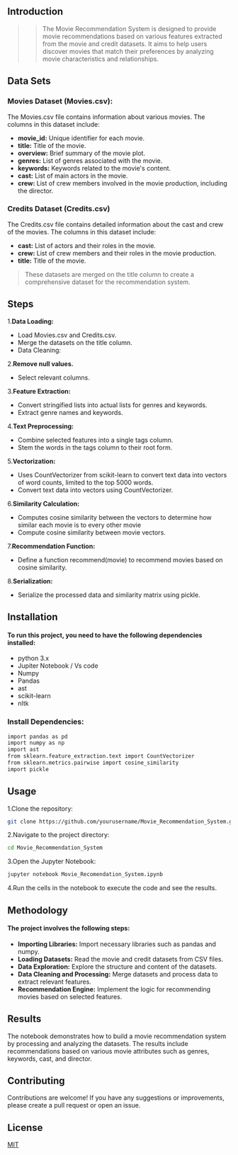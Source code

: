 


## Introduction
>> The Movie Recommendation System is designed to provide movie recommendations based on various features extracted from the movie and credit datasets. It aims to help users discover movies that match their preferences by analyzing movie characteristics and relationships.



## Data Sets
### Movies Dataset (Movies.csv):
The Movies.csv file contains information about various movies. The columns in this dataset include:
+ **movie_id:** Unique identifier for each movie.
+ **title:** Title of the movie.
+ **overview:** Brief summary of the movie plot.
+ **genres:** List of genres associated with the movie.
+ **keywords:** Keywords related to the movie's content.
+ **cast:** List of main actors in the movie.
+ **crew:** List of crew members involved in the movie production, including the director.

### Credits Dataset (Credits.csv)
The Credits.csv file contains detailed information about the cast and crew of the movies. The columns in this dataset include:

+ **cast:** List of actors and their roles in the movie.
+ **crew:**  List of crew members and their roles in the movie production.
+ **title:** Title of the movie.
> These datasets are merged on the title column to create a comprehensive dataset for the recommendation system.


## Steps
1.**Data Loading:**

+ Load Movies.csv and Credits.csv.
+ Merge the datasets on the title column.
+ Data Cleaning:

2.**Remove null values.**

+ Select relevant columns.
  
3.**Feature Extraction:**

+ Convert stringified lists into actual lists for genres and keywords.
+ Extract genre names and keywords.
  
4.**Text Preprocessing:**

+ Combine selected features into a single tags column.
+ Stem the words in the tags column to their root form.
  
5.**Vectorization:**

+ Uses CountVectorizer from scikit-learn to convert text data into vectors of word counts, limited to the top 5000 words.
+ Convert text data into vectors using CountVectorizer.
  
6.**Similarity Calculation:**

+ Computes cosine similarity between the vectors to determine how similar each movie is to every other movie
+ Compute cosine similarity between movie vectors.
  
7.**Recommendation Function:**

+ Define a function recommend(movie) to recommend movies based on cosine similarity.
  
8.**Serialization:**

+ Serialize the processed data and similarity matrix using pickle.

## Installation

#### To run this project, you need to have the following dependencies installed:

+ python 3.x
+ Jupiter Notebook / Vs code
+ Numpy
+ Pandas
+ ast
+ scikit-learn
+ nltk


### Install Dependencies:

``` bash
import pandas as pd
import numpy as np
import ast
from sklearn.feature_extraction.text import CountVectorizer
from sklearn.metrics.pairwise import cosine_similarity
import pickle
```
  

    
## Usage

1.Clone the repository:
   
   ``` bash
   git clone https://github.com/yourusername/Movie_Recommendation_System.git
   
   ```
2.Navigate to the project directory:

``` bash
cd Movie_Recommendation_System

```
3.Open the Jupyter Notebook:
``` bash
jupyter notebook Movie_Recomendation_System.ipynb
```
4.Run the cells in the notebook to execute the code and see the results.



## Methodology

#### The project involves the following steps:

+ **Importing Libraries:** Import necessary libraries such as pandas and numpy.
+ **Loading Datasets:** Read the movie and credit datasets from CSV files. 
+ **Data Exploration:** Explore the structure and content of the datasets.
+ **Data Cleaning and Processing:** Merge datasets and process data to extract relevant features.
+ **Recommendation Engine:** Implement the logic for recommending movies based on selected features.

## Results

The notebook demonstrates how to build a movie recommendation system by processing and analyzing the datasets. The results include recommendations based on various movie attributes such as genres, keywords, cast, and director.
## Contributing

Contributions are welcome! If you have any suggestions or improvements, please create a pull request or open an issue.


## License

[MIT](https://choosealicense.com/licenses/mit/)

